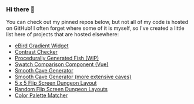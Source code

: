 ### Hi there 👋

You can check out my pinned repos below, but not all of my code is hosted on GitHub! I often forget where some of it is myself, so I've created a little list here of projects that are hosted elsewhere:

- [eBird Gradient Widget](https://stackblitz.com/edit/vitejs-vite-ueqegn?file=src%2Fmain.ts)
- [Contrast Checker](https://codesandbox.io/p/sandbox/contrast-checker-lvhd9k)
- [Procedurally Generated Fish (WIP)](https://codesandbox.io/p/sandbox/procedurally-generated-fish-howse)
- [Swatch Comparison Component (Vue)](https://codesandbox.io/p/sandbox/swatch-comparison-component-4pejl)
- [Smooth Cave Generator](https://codesandbox.io/p/sandbox/smooth-caves-procjam-2021-2xy2n)
- [Smooth Cave Generator (more extensive caves)](https://codesandbox.io/p/sandbox/smooth-caves-forked-more-extensive-caves-j0e0m)
- [5 x 5 Flip Screen Dungeon Layout](https://codesandbox.io/p/sandbox/5x5-flip-screen-dungeon-layout-full-randomness-syyg1)
- [Random Flip Screen Dungeon Layouts](https://codepen.io/mapsandapps/pen/YzpGZQM)
- [Color Palette Matcher](https://codepen.io/mapsandapps/pen/YzMwXJP)

<!--
**mapsandapps/mapsandapps** is a ✨ _special_ ✨ repository because its `README.md` (this file) appears on your GitHub profile.

Here are some ideas to get you started:

- 🔭 I’m currently working on ...
- 🌱 I’m currently learning ...
- 👯 I’m looking to collaborate on ...
- 🤔 I’m looking for help with ...
- 💬 Ask me about ...
- 📫 How to reach me: ...
- 😄 Pronouns: ...
- ⚡ Fun fact: ...
-->
